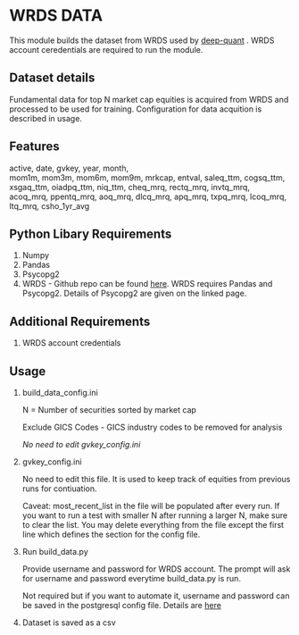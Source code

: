 # WRDS DATA

This module builds the dataset from WRDS used by [deep-quant](https://github.com/euclidjda/deep-quant) . WRDS account ceredentials are required to run the module.

## Dataset details
Fundamental data for top N market cap equities is acquired from WRDS and processed to be used for training. Configuration for data acquition is described in usage.

## Features
active,		date,		gvkey,		year,  		month,		
mom1m,		mom3m,		mom6m,		mom9m,		mrkcap,
entval,		saleq_ttm,	cogsq_ttm,	xsgaq_ttm,	oiadpq_ttm,
niq_ttm,	cheq_mrq,	rectq_mrq,	invtq_mrq,	acoq_mrq,
ppentq_mrq,	aoq_mrq,	dlcq_mrq,	apq_mrq,	txpq_mrq,
lcoq_mrq,   ltq_mrq,	csho_1yr_avg

## Python Libary Requirements
1. Numpy
2. Pandas
3. Psycopg2
4. WRDS - 	Github repo can be found [here](https://github.com/wharton/wrds). 
			WRDS requires Pandas and Psycopg2. Details of Psycopg2 are given on the linked page.
			
## Additional Requirements
1. WRDS account credentials

## Usage
1. build_data_config.ini

	N = Number of securities sorted by market cap
	
	Exclude GICS Codes - GICS industry codes to be removed for analysis

	*No need to edit gvkey_config.ini*
	
2. gvkey_config.ini

	No need to edit this file. It is used to keep track of equities from previous runs for contiuation.
	
	Caveat: most_recent_list in the file will be populated after every run. If you want to run a test with smaller N after running a larger N, make sure to clear the list. You may delete everything from the file except the first line which defines the section for the config file.

3. Run build_data.py

	Provide username and password for WRDS account. The prompt will ask for username and password everytime build_data.py is run. 
	
	Not required but if you want to automate it, username and password can be saved in the postgresql config file. Details are [here](https://www.postgresql.org/docs/9.3/static/libpq-pgpass.html)
	
4. Dataset is saved as a csv